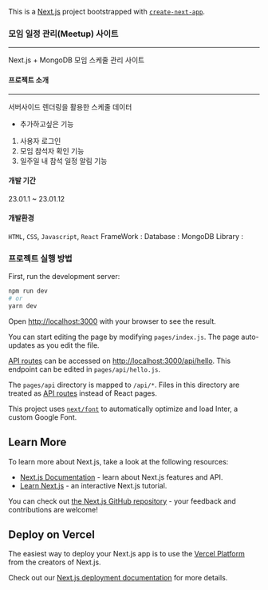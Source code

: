 This is a [Next.js](https://nextjs.org/) project bootstrapped with [`create-next-app`](https://github.com/vercel/next.js/tree/canary/packages/create-next-app).

### 모임 일정 관리(Meetup) 사이트
<hr/>
Next.js + MongoDB 모임 스케줄 관리 사이트 

#### 프로젝트 소개 
<hr/>
서버사이드 렌더링을 활용한 스케줄 데이터 

+ 추가하고싶은 기능 
1) 사용자 로그인
2) 모임 참석자 확인 기능
3) 일주일 내 참석 일정 알림 기능

#### 개발 기간
23.01.1 ~ 23.01.12

#### 개발환경 
`HTML`, `CSS`, `Javascript`, `React`
FrameWork : 
Database : MongoDB
Library : 

### 프로젝트 실행 방법
First, run the development server:

```bash
npm run dev
# or
yarn dev
```

Open [http://localhost:3000](http://localhost:3000) with your browser to see the result.

You can start editing the page by modifying `pages/index.js`. The page auto-updates as you edit the file.

[API routes](https://nextjs.org/docs/api-routes/introduction) can be accessed on [http://localhost:3000/api/hello](http://localhost:3000/api/hello). This endpoint can be edited in `pages/api/hello.js`.

The `pages/api` directory is mapped to `/api/*`. Files in this directory are treated as [API routes](https://nextjs.org/docs/api-routes/introduction) instead of React pages.

This project uses [`next/font`](https://nextjs.org/docs/basic-features/font-optimization) to automatically optimize and load Inter, a custom Google Font.

## Learn More

To learn more about Next.js, take a look at the following resources:

- [Next.js Documentation](https://nextjs.org/docs) - learn about Next.js features and API.
- [Learn Next.js](https://nextjs.org/learn) - an interactive Next.js tutorial.

You can check out [the Next.js GitHub repository](https://github.com/vercel/next.js/) - your feedback and contributions are welcome!

## Deploy on Vercel
The easiest way to deploy your Next.js app is to use the [Vercel Platform](https://vercel.com/new?utm_medium=default-template&filter=next.js&utm_source=create-next-app&utm_campaign=create-next-app-readme) from the creators of Next.js.

Check out our [Next.js deployment documentation](https://nextjs.org/docs/deployment) for more details.
